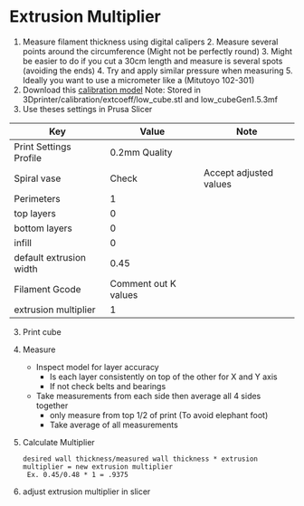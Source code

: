 # Extrusion Multiplier
1. Measure filament thickness using digital calipers
	2. Measure several points around the circumference (Might not be perfectly round)
	3. Might be easier to do if you cut a 30cm length and measure is several spots (avoiding the ends)
	4. Try and apply similar pressure when measuring
	5. Ideally you want to use a micrometer like a (Mitutoyo 102-301)
2. Download this [calibration model](https://www.thingiverse.com/thing:3405991)
    Note: Stored in 3Dprinter/calibration/extcoeff/low_cube.stl and low_cubeGen1.5.3mf
4. Use theses settings in Prusa Slicer

|Key|Value|Note|
|--|--|--|
|Print Settings Profile|0.2mm Quality|
|Spiral vase|Check|Accept adjusted values|
|Perimeters|1|
|top layers|0|
|bottom layers|0|
|infill|0|
|default extrusion width|0.45|
|Filament Gcode|Comment out K values|
|extrusion multiplier|1|

3. Print cube
4. Measure
    * Inspect model for layer accuracy 
	    * Is each layer consistently on top of the other for X and Y axis
	    * If not check belts and bearings
    * Take measurements from each side then average all 4 sides together
	    * only measure from top 1/2 of print (To avoid elephant foot)
	    * Take average of all measurements

5. Calculate Multiplier

       desired wall thickness/measured wall thickness * extrusion multiplier = new extrusion multiplier
        Ex. 0.45/0.48 * 1 = .9375

6. adjust extrusion multiplier in slicer
<!--stackedit_data:
eyJoaXN0b3J5IjpbMTcyNjU3NjY1MiwxMjg4NzkzMDQwLDk5ND
A3ODE0OSwtMTY5NzIzNDE0LC03NzUxMjA0MTgsLTU2OTE2MTc2
LC0xNzAwMjYzNzczLC0xNTAwMTgzMDc2LC0xNTE5MDEwMDQ2LC
04ODIyMjIxMDIsLTExOTA2ODI0NzcsMTUzMjYyMDk3NSwtMTQ4
MDk2NDgyLC0yNjkxMDY1NjgsLTE2MjUzMjk5MzEsMTk0NTk5MD
U1NF19
-->